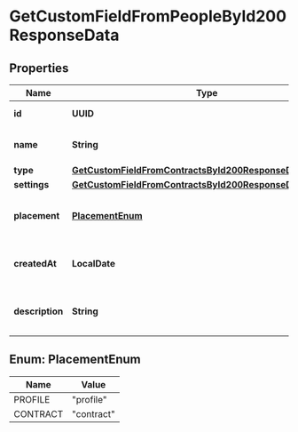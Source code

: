 

# GetCustomFieldFromPeopleById200ResponseData


## Properties

| Name | Type | Description | Notes |
|------------ | ------------- | ------------- | -------------|
|**id** | **UUID** | Custom field id |  [optional] |
|**name** | **String** | Name of the custom field |  [optional] |
|**type** | [**GetCustomFieldFromContractsById200ResponseDataType**](GetCustomFieldFromContractsById200ResponseDataType.md) |  |  [optional] |
|**settings** | [**GetCustomFieldFromContractsById200ResponseDataSettings**](GetCustomFieldFromContractsById200ResponseDataSettings.md) |  |  [optional] |
|**placement** | [**PlacementEnum**](#PlacementEnum) | Valid placements for custom field |  [optional] |
|**createdAt** | **LocalDate** | Creation date of the custom field |  [optional] |
|**description** | **String** | Description of the custom field |  [optional] |



## Enum: PlacementEnum

| Name | Value |
|---- | -----|
| PROFILE | &quot;profile&quot; |
| CONTRACT | &quot;contract&quot; |



